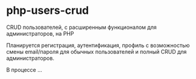 # php-users-crud
CRUD пользователей, с расширенным функционалом для администраторов, на PHP

Планируется регистрация, аутентификация, профиль с возможностью смены email/пароля для обычных пользователей и полный CRUD для администраторов.

В процессе ...